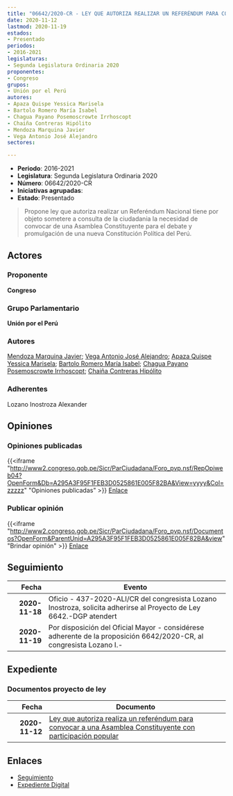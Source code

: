 ```yaml
---
title: "06642/2020-CR - LEY QUE AUTORIZA REALIZAR UN REFERÉNDUM PARA CONVOCAR A UNA ASAMBLEA CONSTITUYENTE CON PARTICIPACIÓN POPULAR"
date: 2020-11-12
lastmod: 2020-11-19
estados:
- Presentado
periodos:
- 2016-2021
legislaturas:
- Segunda Legislatura Ordinaria 2020
proponentes:
- Congreso
grupos:
- Unión por el Perú
autores:
- Apaza Quispe Yessica Marisela
- Bartolo Romero María Isabel
- Chagua Payano Posemoscrowte Irrhoscopt
- Chaiña Contreras Hipólito
- Mendoza Marquina Javier
- Vega Antonio José Alejandro
sectores:

---
```

- **Periodo**: 2016-2021
- **Legislatura**: Segunda Legislatura Ordinaria 2020
- **Número**: 06642/2020-CR
- **Iniciativas agrupadas**: 
- **Estado**: Presentado

> Propone ley que autoriza realizar un Referéndum Nacional tiene por objeto sometere a consulta de la ciudadania la necesidad de convocar de una Asamblea Constituyente para el debate y promulgación de una nueva Constitución Política del Perú.


## Actores

### Proponente

**Congreso**

### Grupo Parlamentario

**Unión por el Perú**

### Autores

[Mendoza Marquina Javier](mailto:mailto:jmendoza@congreso.gob.pe); [Vega Antonio José Alejandro](mailto:mailto:jvegaa@congreso.gob.pe); [Apaza Quispe Yessica Marisela](mailto:mailto:yapaza@congreso.gob.pe); [Bartolo Romero María Isabel](mailto:mailto:mbartolo@congreso.gob.pe); [Chagua Payano Posemoscrowte Irrhoscopt](mailto:mailto:pchagua@congreso.gob.pe); [Chaiña Contreras Hipólito](mailto:mailto:hchaina@congreso.gob.pe)

### Adherentes

Lozano Inostroza Alexander

## Opiniones

### Opiniones publicadas

{{<iframe "http://www2.congreso.gob.pe/Sicr/ParCiudadana/Foro_pvp.nsf/RepOpiweb04?OpenForm&Db=A295A3F95F1FEB3D0525861E005F82BA&View=yyyy&Col=zzzzz" "Opiniones publicadas" >}}
[Enlace](http://www2.congreso.gob.pe/Sicr/ParCiudadana/Foro_pvp.nsf/RepOpiweb04?OpenForm&Db=A295A3F95F1FEB3D0525861E005F82BA&View=yyyy&Col=zzzzz)

### Publicar opinión

{{<iframe "http://www2.congreso.gob.pe/Sicr/ParCiudadana/Foro_pvp.nsf/Documentos?OpenForm&ParentUnid=A295A3F95F1FEB3D0525861E005F82BA&view" "Brindar opinión" >}}
[Enlace](http://www2.congreso.gob.pe/Sicr/ParCiudadana/Foro_pvp.nsf/Documentos?OpenForm&ParentUnid=A295A3F95F1FEB3D0525861E005F82BA&view)


## Seguimiento

| Fecha | Evento |
|------:|--------|
| **2020-11-18** | Oficio - 437-2020-ALI/CR del congresista Lozano Inostroza, solicita adherirse al Proyecto de Ley 6642.-DGP atendert |
| **2020-11-19** | Por disposición del Oficial Mayor - considérese adherente de la proposición 6642/2020-CR, al congresista Lozano I.- |

## Expediente

### Documentos proyecto de ley

| Fecha | Documento |
|------:|-----------|
| **2020-11-12** | [Ley que autoriza realiza un referéndum para convocar a una Asamblea Constituyente con participación popular](https://leyes.congreso.gob.pe/Documentos/2016_2021/Proyectos_de_Ley_y_de_Resoluciones_Legislativas/PL0664220201112.pdf) |

## Enlaces

- [Seguimiento](http://www2.congreso.gob.pe/Sicr/TraDocEstProc/CLProLey2016.nsf/f7fff46988ca05b1052578e100829cc7/fcd714781498cb170525861e006fa5d0?OpenDocument)
- [Expediente Digital](http://www2.congreso.gob.pe/Sicr/TraDocEstProc/Expvirt_2011.nsf/visbusqptramdoc1621/06642?opendocument)

